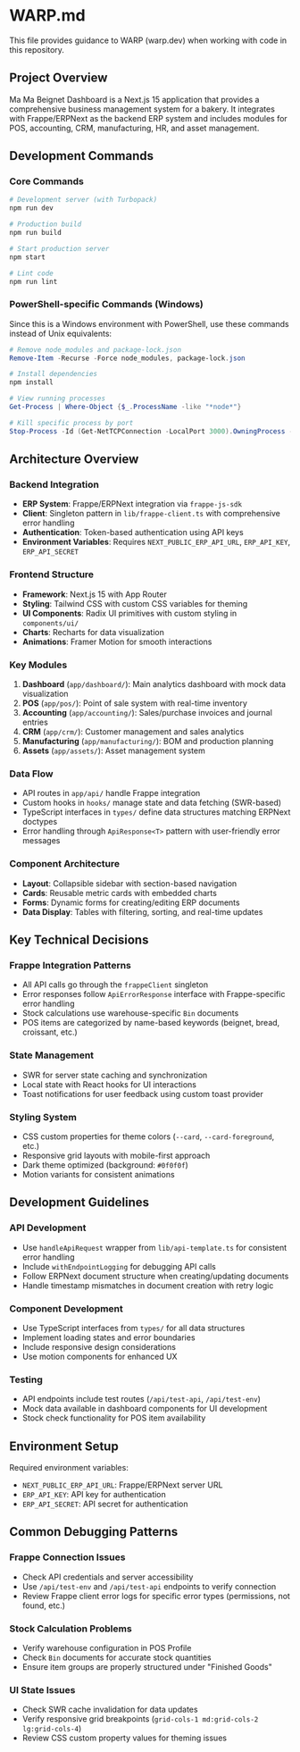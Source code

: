 # WARP.md

This file provides guidance to WARP (warp.dev) when working with code in this repository.

## Project Overview

Ma Ma Beignet Dashboard is a Next.js 15 application that provides a comprehensive business management system for a bakery. It integrates with Frappe/ERPNext as the backend ERP system and includes modules for POS, accounting, CRM, manufacturing, HR, and asset management.

## Development Commands

### Core Commands
```bash
# Development server (with Turbopack)
npm run dev

# Production build
npm run build

# Start production server
npm start

# Lint code
npm run lint
```

### PowerShell-specific Commands (Windows)
Since this is a Windows environment with PowerShell, use these commands instead of Unix equivalents:

```powershell
# Remove node_modules and package-lock.json
Remove-Item -Recurse -Force node_modules, package-lock.json

# Install dependencies
npm install

# View running processes
Get-Process | Where-Object {$_.ProcessName -like "*node*"}

# Kill specific process by port
Stop-Process -Id (Get-NetTCPConnection -LocalPort 3000).OwningProcess -Force
```

## Architecture Overview

### Backend Integration
- **ERP System**: Frappe/ERPNext integration via `frappe-js-sdk`
- **Client**: Singleton pattern in `lib/frappe-client.ts` with comprehensive error handling
- **Authentication**: Token-based authentication using API keys
- **Environment Variables**: Requires `NEXT_PUBLIC_ERP_API_URL`, `ERP_API_KEY`, `ERP_API_SECRET`

### Frontend Structure
- **Framework**: Next.js 15 with App Router
- **Styling**: Tailwind CSS with custom CSS variables for theming
- **UI Components**: Radix UI primitives with custom styling in `components/ui/`
- **Charts**: Recharts for data visualization
- **Animations**: Framer Motion for smooth interactions

### Key Modules
1. **Dashboard** (`app/dashboard/`): Main analytics dashboard with mock data visualization
2. **POS** (`app/pos/`): Point of sale system with real-time inventory
3. **Accounting** (`app/accounting/`): Sales/purchase invoices and journal entries
4. **CRM** (`app/crm/`): Customer management and sales analytics
5. **Manufacturing** (`app/manufacturing/`): BOM and production planning
6. **Assets** (`app/assets/`): Asset management system

### Data Flow
- API routes in `app/api/` handle Frappe integration
- Custom hooks in `hooks/` manage state and data fetching (SWR-based)
- TypeScript interfaces in `types/` define data structures matching ERPNext doctypes
- Error handling through `ApiResponse<T>` pattern with user-friendly error messages

### Component Architecture
- **Layout**: Collapsible sidebar with section-based navigation
- **Cards**: Reusable metric cards with embedded charts
- **Forms**: Dynamic forms for creating/editing ERP documents
- **Data Display**: Tables with filtering, sorting, and real-time updates

## Key Technical Decisions

### Frappe Integration Patterns
- All API calls go through the `frappeClient` singleton
- Error responses follow `ApiErrorResponse` interface with Frappe-specific error handling
- Stock calculations use warehouse-specific `Bin` documents
- POS items are categorized by name-based keywords (beignet, bread, croissant, etc.)

### State Management
- SWR for server state caching and synchronization
- Local state with React hooks for UI interactions
- Toast notifications for user feedback using custom toast provider

### Styling System
- CSS custom properties for theme colors (`--card`, `--card-foreground`, etc.)
- Responsive grid layouts with mobile-first approach
- Dark theme optimized (background: `#0f0f0f`)
- Motion variants for consistent animations

## Development Guidelines

### API Development
- Use `handleApiRequest` wrapper from `lib/api-template.ts` for consistent error handling
- Include `withEndpointLogging` for debugging API calls
- Follow ERPNext document structure when creating/updating documents
- Handle timestamp mismatches in document creation with retry logic

### Component Development
- Use TypeScript interfaces from `types/` for all data structures
- Implement loading states and error boundaries
- Include responsive design considerations
- Use motion components for enhanced UX

### Testing
- API endpoints include test routes (`/api/test-api`, `/api/test-env`)
- Mock data available in dashboard components for UI development
- Stock check functionality for POS item availability

## Environment Setup

Required environment variables:
- `NEXT_PUBLIC_ERP_API_URL`: Frappe/ERPNext server URL
- `ERP_API_KEY`: API key for authentication
- `ERP_API_SECRET`: API secret for authentication

## Common Debugging Patterns

### Frappe Connection Issues
- Check API credentials and server accessibility
- Use `/api/test-env` and `/api/test-api` endpoints to verify connection
- Review Frappe client error logs for specific error types (permissions, not found, etc.)

### Stock Calculation Problems
- Verify warehouse configuration in POS Profile
- Check `Bin` documents for accurate stock quantities
- Ensure item groups are properly structured under "Finished Goods"

### UI State Issues
- Check SWR cache invalidation for data updates
- Verify responsive grid breakpoints (`grid-cols-1 md:grid-cols-2 lg:grid-cols-4`)
- Review CSS custom property values for theming issues